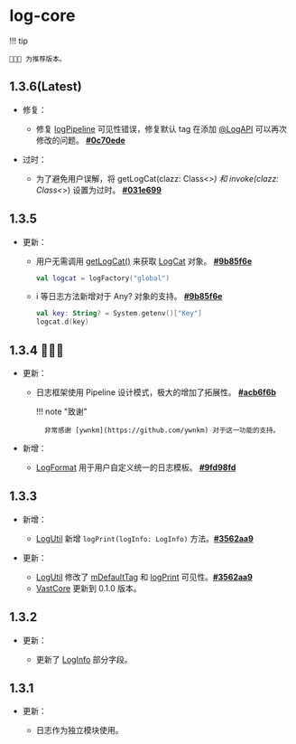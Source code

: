 # log-core

!!! tip 

    🥳🥳🥳 为推荐版本。

## 1.3.6(Latest)

- 修复：

    - 修复 [logPipeline](https://api.ave.entropy2020.cn/log/core/com.log.vastgui.core/-log-cat/log-pipeline.html) 可见性错误，修复默认 tag 在添加 [@LogAPI](https://api.ave.entropy2020.cn/log/core/com.log.vastgui.core.annotation/-log-api/index.html?query=internal%20annotation%20class%20LogApi) 可以再次修改的问题。 [**#0c70ede**](https://github.com/SakurajimaMaii/Android-Vast-Extension/commit/0c70ede2b9a4d1c8de7d20e720316470cb716438)

- 过时：

    - 为了避免用户误解，将 getLogCat(clazz: Class<*>) 和 invoke(clazz: Class<*>) 设置为过时。 [**#031e699**](https://github.com/SakurajimaMaii/Android-Vast-Extension/commit/031e69950e759e6b786282e7f2c8448a3fc7805a)

## 1.3.5

- 更新：

    - 用户无需调用 [getLogCat()](https://api.ave.entropy2020.cn/log/core/com.log.vastgui.core/-log-factory/get-log-cat.html) 来获取 [LogCat](https://api.ave.entropy2020.cn/log/core/com.log.vastgui.core/-log-cat/index.html) 对象。 [**#9b85f6e**](https://github.com/SakurajimaMaii/Android-Vast-Extension/commit/9b85f6e6b302f5bf1c36d02a57b3d09453ed2001)
        
        ```kotlin
        val logcat = logFactory("global")
        ```

    - i 等日志方法新增对于 Any? 对象的支持。 [**#9b85f6e**](https://github.com/SakurajimaMaii/Android-Vast-Extension/commit/9b85f6e6b302f5bf1c36d02a57b3d09453ed2001)

        ```kotlin
        val key: String? = System.getenv()["Key"]
        logcat.d(key)
        ```

## 1.3.4 🥳🥳🥳

- 更新：

    - 日志框架使用 Pipeline 设计模式，极大的增加了拓展性。 [**#acb6f6b**](https://github.com/SakurajimaMaii/Android-Vast-Extension/commit/acb6f6b14e39e8687b473a5e1943a993fda82581)
        
        !!! note "致谢"
        
            非常感谢 [ywnkm](https://github.com/ywnkm) 对于这一功能的支持。

- 新增：

    - [LogFormat](https://api.ave.entropy2020.cn/log/core/com.log.vastgui.core.base/-log-format/index.html) 用于用户自定义统一的日志模板。 [**#9fd98fd**](https://github.com/SakurajimaMaii/Android-Vast-Extension/commit/9fd98fdee337e7b3511ede27b7ac483a87423ccc)

## 1.3.3

- 新增：

    - [LogUtil](https://api.ave.entropy2020.cn/log/core/com.log.vastgui.core/-log-util/index.html?query=class%20LogUtil) 新增 `logPrint(logInfo: LogInfo)` 方法。[**#3562aa9**](https://github.com/SakurajimaMaii/Android-Vast-Extension/commit/3562aa925b940c147fbca7e70837c9a091eb1793)

- 更新：

    - [LogUtil](https://api.ave.entropy2020.cn/log/core/com.log.vastgui.core/-log-util/index.html?query=class%20LogUtil) 修改了 [mDefaultTag](https://api.ave.entropy2020.cn/log/core/com.log.vastgui.core/-log-util/m-default-tag.html) 和 [logPrint](https://api.ave.entropy2020.cn/log/core/com.log.vastgui.core/-log-util/log-print.html) 可见性。[**#3562aa9**](https://github.com/SakurajimaMaii/Android-Vast-Extension/commit/3562aa925b940c147fbca7e70837c9a091eb1793)
    - [VastCore](https://central.sonatype.com/artifact/io.github.sakurajimamaii/VastCore/overview) 更新到 0.1.0 版本。

## 1.3.2

- 更新：

    - 更新了 [LogInfo](https://api.ave.entropy2020.cn/log/core/com.log.vastgui.core.base/-log-info/index.html?query=data%20class%20LogInfo%C2%A0constructor(val%20mCurrentThread:%20Thread,%20val%20mLevel:%20LogLevel,%20val%20mTag:%20String,%20val%20mTime:%20Long,%20val%20mContent:%20String,%20val%20mType:%20Int,%20val%20mThrowable:%20Throwable?%20=%20null)) 部分字段。

## 1.3.1

- 更新：

    - 日志作为独立模块使用。
